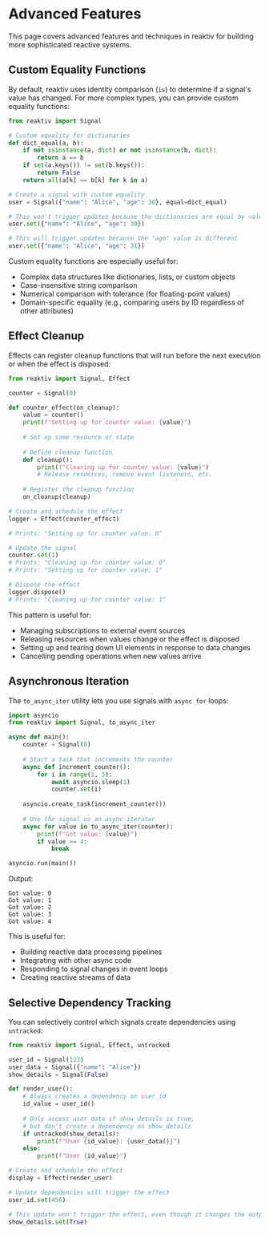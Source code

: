 # Advanced Features

This page covers advanced features and techniques in reaktiv for building more sophisticated reactive systems.

## Custom Equality Functions

By default, reaktiv uses identity comparison (`is`) to determine if a signal's value has changed. For more complex types, you can provide custom equality functions:

```python
from reaktiv import Signal

# Custom equality for dictionaries
def dict_equal(a, b):
    if not isinstance(a, dict) or not isinstance(b, dict):
        return a == b
    if set(a.keys()) != set(b.keys()):
        return False
    return all(a[k] == b[k] for k in a)

# Create a signal with custom equality
user = Signal({"name": "Alice", "age": 30}, equal=dict_equal)

# This won't trigger updates because the dictionaries are equal by value
user.set({"name": "Alice", "age": 30})

# This will trigger updates because the "age" value is different
user.set({"name": "Alice", "age": 31})
```

Custom equality functions are especially useful for:

- Complex data structures like dictionaries, lists, or custom objects
- Case-insensitive string comparison
- Numerical comparison with tolerance (for floating-point values)
- Domain-specific equality (e.g., comparing users by ID regardless of other attributes)

## Effect Cleanup

Effects can register cleanup functions that will run before the next execution or when the effect is disposed:

```python
from reaktiv import Signal, Effect

counter = Signal(0)

def counter_effect(on_cleanup):
    value = counter()
    print(f"Setting up for counter value: {value}")
    
    # Set up some resource or state
    
    # Define cleanup function
    def cleanup():
        print(f"Cleaning up for counter value: {value}")
        # Release resources, remove event listeners, etc.
    
    # Register the cleanup function
    on_cleanup(cleanup)

# Create and schedule the effect
logger = Effect(counter_effect)

# Prints: "Setting up for counter value: 0"

# Update the signal
counter.set(1)
# Prints: "Cleaning up for counter value: 0"
# Prints: "Setting up for counter value: 1"

# Dispose the effect
logger.dispose()
# Prints: "Cleaning up for counter value: 1"
```

This pattern is useful for:

- Managing subscriptions to external event sources
- Releasing resources when values change or the effect is disposed
- Setting up and tearing down UI elements in response to data changes
- Cancelling pending operations when new values arrive

## Asynchronous Iteration

The `to_async_iter` utility lets you use signals with `async for` loops:

```python
import asyncio
from reaktiv import Signal, to_async_iter

async def main():
    counter = Signal(0)
    
    # Start a task that increments the counter
    async def increment_counter():
        for i in range(1, 5):
            await asyncio.sleep(1)
            counter.set(i)
    
    asyncio.create_task(increment_counter())
    
    # Use the signal as an async iterator
    async for value in to_async_iter(counter):
        print(f"Got value: {value}")
        if value >= 4:
            break

asyncio.run(main())
```

Output:
```
Got value: 0
Got value: 1
Got value: 2
Got value: 3
Got value: 4
```

This is useful for:

- Building reactive data processing pipelines
- Integrating with other async code
- Responding to signal changes in event loops
- Creating reactive streams of data

## Selective Dependency Tracking

You can selectively control which signals create dependencies using `untracked`:

```python
from reaktiv import Signal, Effect, untracked

user_id = Signal(123)
user_data = Signal({"name": "Alice"})
show_details = Signal(False)

def render_user():
    # Always creates a dependency on user_id
    id_value = user_id()
    
    # Only access user_data if show_details is true,
    # but don't create a dependency on show_details
    if untracked(show_details):
        print(f"User {id_value}: {user_data()}")
    else:
        print(f"User {id_value}")

# Create and schedule the effect
display = Effect(render_user)

# Update dependencies will trigger the effect
user_id.set(456)

# This update won't trigger the effect, even though it changes the output
show_details.set(True)
```